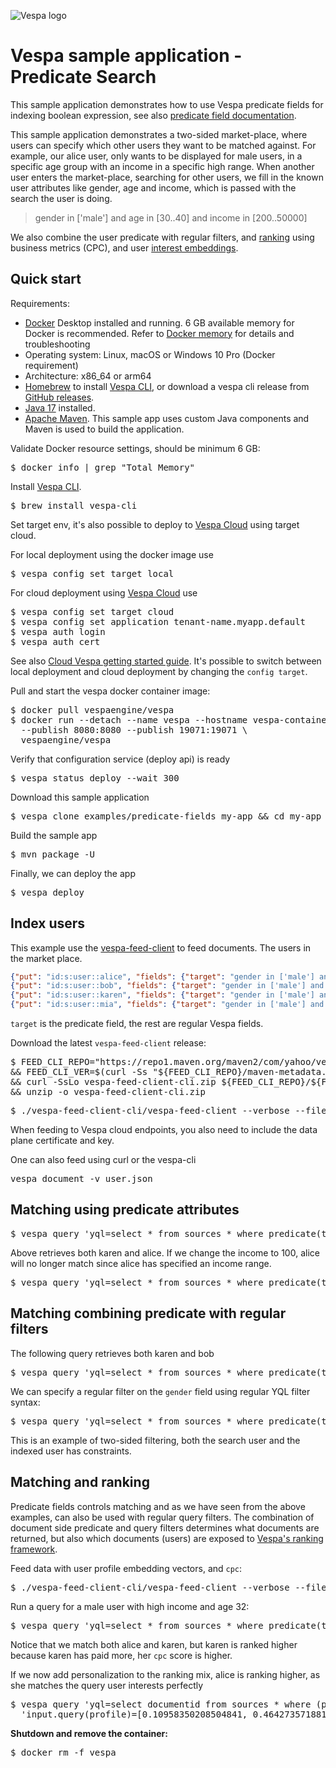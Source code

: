 <!-- Copyright Yahoo. Licensed under the terms of the Apache 2.0 license. See LICENSE in the project root. -->

![Vespa logo](https://vespa.ai/assets/vespa-logo-color.png)

# Vespa sample application - Predicate Search

This sample application demonstrates how to use Vespa predicate fields for indexing boolean expression, 
see also [predicate field documentation](https://docs.vespa.ai/en/predicate-fields.html).

This sample application demonstrates a two-sided market-place, where users can specify which other users they want to be matched
against. For example, our alice user, only wants to be displayed for male users, in a specific age group with an income 
in a specific high range. When another user enters the market-place, searching for other users, we fill in the 
known user attributes like gender, age and income, which is passed with the search the user is doing. 

> gender in ['male'] and age in [30..40] and income in [200..50000]

We also combine the user predicate with regular filters, and [ranking](https://docs.vespa.ai/en/ranking.html) 
using business metrics (CPC), and user [interest embeddings](https://docs.vespa.ai/en/tutorials/news-4-embeddings.html). 

## Quick start

Requirements:

* [Docker](https://www.docker.com/) Desktop installed and running. 6 GB available memory for Docker is recommended.
  Refer to [Docker memory](https://docs.vespa.ai/en/operations/docker-containers.html#memory)
  for details and troubleshooting
* Operating system: Linux, macOS or Windows 10 Pro (Docker requirement)
* Architecture: x86_64 or arm64
* [Homebrew](https://brew.sh/) to install [Vespa CLI](https://docs.vespa.ai/en/vespa-cli.html), or download
  a vespa cli release from [GitHub releases](https://github.com/vespa-engine/vespa/releases).
* [Java 17](https://openjdk.org/projects/jdk/17/) installed.
* [Apache Maven](https://maven.apache.org/install.html).
  This sample app uses custom Java components and Maven is used to build the application.

Validate Docker resource settings, should be minimum 6 GB:

<pre>
$ docker info | grep "Total Memory"
</pre>

Install [Vespa CLI](https://docs.vespa.ai/en/vespa-cli.html).

<pre >
$ brew install vespa-cli
</pre>

Set target env, it's also possible to deploy to [Vespa Cloud](https://cloud.vespa.ai/)
using target cloud.

For local deployment using the docker image use

<pre data-test="exec">
$ vespa config set target local
</pre>

For cloud deployment using [Vespa Cloud](https://cloud.vespa.ai/) use

<pre>
$ vespa config set target cloud
$ vespa config set application tenant-name.myapp.default
$ vespa auth login 
$ vespa auth cert
</pre>

See also [Cloud Vespa getting started guide](https://cloud.vespa.ai/en/getting-started). It's possible
to switch between local deployment and cloud deployment by changing the `config target`.

Pull and start the vespa docker container image:

<pre data-test="exec">
$ docker pull vespaengine/vespa
$ docker run --detach --name vespa --hostname vespa-container \
  --publish 8080:8080 --publish 19071:19071 \
  vespaengine/vespa
</pre>

Verify that configuration service (deploy api) is ready

<pre data-test="exec">
$ vespa status deploy --wait 300
</pre>

Download this sample application

<pre data-test="exec">
$ vespa clone examples/predicate-fields my-app && cd my-app
</pre>

Build the sample app 

<pre data-test="exec">
$ mvn package -U 
</pre>

Finally, we can deploy the app

<pre data-test="exec">
$ vespa deploy 
</pre>

## Index users  
This example use the [vespa-feed-client](https://docs.vespa.ai/en/vespa-feed-client.html) to feed
documents. The users in the market place. 
```json lines
{"put": "id:s:user::alice", "fields": {"target": "gender in ['male'] and age in [30..40] and income in [200..50000]", "age": 23, "gender": ["female"]}}
{"put": "id:s:user::bob", "fields": {"target": "gender in ['male'] and age in [20..40] and hobby in ['climbing', 'sports']", "age":41, "gender":["male"]}}
{"put": "id:s:user::karen", "fields": {"target": "gender in ['male'] and age in [30..55]", "age":55, "gender": ["female"]}}
{"put": "id:s:user::mia", "fields": {"target": "gender in ['male'] and age in [50..80]", "age":56,"gender": ["female"]}}

```
`target` is the predicate field, the rest are regular Vespa fields. 

Download the latest `vespa-feed-client` release:
<pre>
$ FEED_CLI_REPO="https://repo1.maven.org/maven2/com/yahoo/vespa/vespa-feed-client-cli" \
&& FEED_CLI_VER=$(curl -Ss "${FEED_CLI_REPO}/maven-metadata.xml" | sed -n 's/.*<release>\(.*\)<.*>/\1/p') \
&& curl -SsLo vespa-feed-client-cli.zip ${FEED_CLI_REPO}/${FEED_CLI_VER}/vespa-feed-client-cli-${FEED_CLI_VER}-zip.zip \
&& unzip -o vespa-feed-client-cli.zip
</pre>

<pre data-test="exec">
$ ./vespa-feed-client-cli/vespa-feed-client --verbose --file users.jsonl --endpoint http://localhost:8080
</pre>

When feeding to Vespa cloud endpoints, you also need to include the data plane certificate and key. 

One can also feed using curl or the vespa-cli

<pre data-test="exec">
vespa document -v user.json
</pre>

## Matching using predicate attributes

<pre data-test="exec" data-test-assert-contains="alice">
$ vespa query 'yql=select * from sources * where predicate(target, {"gender":["male"]},{"age":32, "income": 3000})'
</pre>

Above retrieves both karen and alice. If we change the income to 100, alice will no longer match since alice
has specified an income range. 

<pre data-test="exec" data-test-assert-contains="karen">
$ vespa query 'yql=select * from sources * where predicate(target, {"gender":["male"]},{"age":32, "income": 100})'
</pre>


## Matching combining predicate with regular filters 
The following query retrieves both karen and bob
<pre data-test="exec" data-test-assert-contains="karen">
$ vespa query 'yql=select * from sources * where predicate(target, {"gender":["male"], "hobby":["sports"]},{"age":32, "income": 100})'
</pre>

We can specify a regular filter on the `gender` field using regular YQL filter syntax:

<pre data-test="exec" data-test-assert-contains="bob">
$ vespa query 'yql=select * from sources * where predicate(target, {"gender":["male"], "hobby":["sports"]},{"age":32, "income": 100}) and gender contains "male"'
</pre>

This is an example of two-sided filtering, both the search user and the indexed user has constraints. 

## Matching and ranking 

Predicate fields controls matching and as we have seen from the above examples, can also be used with regular query filters. 
The combination of document side predicate and query filters determines what documents are returned, 
but also which documents (users) are exposed to [Vespa's ranking framework](https://docs.vespa.ai/en/ranking.html). 

Feed data with user profile embedding vectors,  and `cpc`:

<pre data-test="exec">
$ ./vespa-feed-client-cli/vespa-feed-client --verbose --file users_with_ranking_data.jsonl --endpoint http://localhost:8080
</pre>

Run a query for a male user with high income and age 32:

<pre data-test="exec" data-test-assert-contains="alice">
$ vespa query 'yql=select * from sources * where predicate(target, {"gender":["male"]},{"age":32, "income": 3000})'
</pre>

Notice that we match both alice and karen, but karen is ranked higher because karen has paid more, her `cpc` score is higher. 

If we now add personalization to the ranking mix, alice is ranking higher, as she matches the query user interests perfectly

<pre data-test="exec" data-test-assert-contains="alice">
$ vespa query 'yql=select documentid from sources * where (predicate(target, {"gender":["male"]},{"age":32, "income": 3000})) and ({targetHits:10}nearestNeighbor(profile,profile))' \
  'input.query(profile)=[0.10958350208504841, 0.4642735718813399, 0.7250558657395969, 0.1689946673589695]'
</pre>

**Shutdown and remove the container:**
<pre data-test="after">
$ docker rm -f vespa
</pre>

